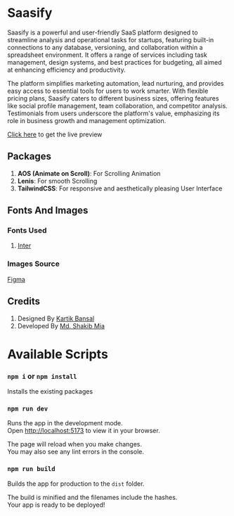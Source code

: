 # Saasify

Saasify is a powerful and user-friendly SaaS platform designed to streamline analysis and operational tasks for startups, featuring built-in connections to any database, versioning, and collaboration within a spreadsheet environment. It offers a range of services including task management, design systems, and best practices for budgeting, all aimed at enhancing efficiency and productivity.

The platform simplifies marketing automation, lead nurturing, and provides easy access to essential tools for users to work smarter. With flexible pricing plans, Saasify caters to different business sizes, offering features like social profile management, team collaboration, and competitor analysis. Testimonials from users underscore the platform's value, emphasizing its role in business growth and management optimization.

[Click here](https://saasify-shakib.netlify.app/) to get the live preview

## Packages

1. **AOS (Animate on Scroll)**: For Scrolling Animation
2. **Lenis**: For smooth Scrolling
3. **TailwindCSS**: For responsive and aesthetically pleasing User Interface

## Fonts And Images

### Fonts Used

1. [Inter](https://fonts.googleapis.com/css2?family=Inter:wght@100;200;300;400;500;600;700;800;900&display=swap)

### Images Source

[Figma](<https://www.figma.com/file/5Qocnzgr3m9770W0Z1nPHy/Landing-Page-UI-Kit-(Community)?type=design&node-id=521-161&mode=design&t=s29XLWpTp2uGdPUk-0>)

## Credits

1. Designed By [Kartik Bansal](<https://www.figma.com/file/5Qocnzgr3m9770W0Z1nPHy/Landing-Page-UI-Kit-(Community)?type=design&node-id=530-160&mode=design&t=7YuBkm5IBDEv7g8R-0>)
2. Developed By [Md. Shakib Mia](https://md-shakib-mia.web.app/)

# Available Scripts

### `npm i` or `npm install`

Installs the existing packages

### `npm run dev`

Runs the app in the development mode.\
Open [http://localhost:5173](http://localhost:5173) to view it in your browser.

The page will reload when you make changes.\
You may also see any lint errors in the console.

### `npm run build`

Builds the app for production to the `dist` folder.

The build is minified and the filenames include the hashes.\
Your app is ready to be deployed!
